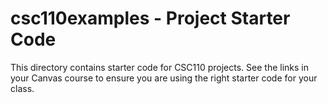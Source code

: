 # csc110examples - Project Starter Code

This directory contains starter code for CSC110 projects.  See the links in your Canvas course to ensure you are using the right starter code for your class.
